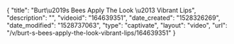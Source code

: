 {
    "title": "Burt\u2019s Bees Apply The Look \u2013 Vibrant Lips",
    "description": "",
    "videoid": "164639351",
    "date_created": "1528326269",
    "date_modified": "1528737063",
    "type": "captivate",
    "layout": "video",
    "url": "\/v\/burt-s-bees-apply-the-look-vibrant-lips\/164639351"
}